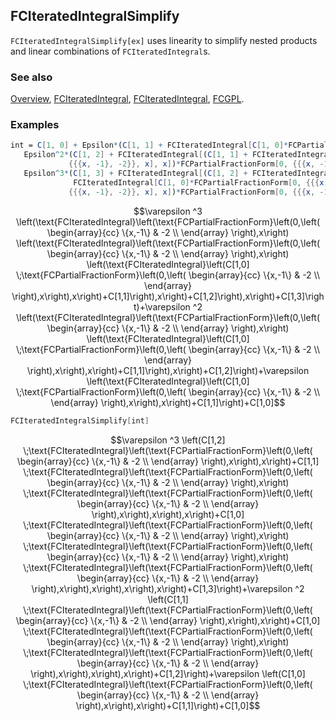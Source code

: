 ## FCIteratedIntegralSimplify

`FCIteratedIntegralSimplify[ex]` uses linearity to simplify nested products and linear combinations of `FCIteratedIntegral`s.

### See also

[Overview](Extra/FeynCalc.md), [FCIteratedIntegral](FCIteratedIntegral.md), [FCIteratedIntegral](FCIteratedIntegral.md), [FCGPL](FCGPL.md).

### Examples

```mathematica
int = C[1, 0] + Epsilon*(C[1, 1] + FCIteratedIntegral[C[1, 0]*FCPartialFractionForm[0, {{{x, -1}, -2}}, x], x]) + 
   Epsilon^2*(C[1, 2] + FCIteratedIntegral[(C[1, 1] + FCIteratedIntegral[C[1, 0]*FCPartialFractionForm[0, 
             {{{x, -1}, -2}}, x], x])*FCPartialFractionForm[0, {{{x, -1}, -2}}, x], x]) + 
   Epsilon^3*(C[1, 3] + FCIteratedIntegral[(C[1, 2] + FCIteratedIntegral[(C[1, 1] + 
              FCIteratedIntegral[C[1, 0]*FCPartialFractionForm[0, {{{x, -1}, -2}}, x], x])*FCPartialFractionForm[0, 
             {{{x, -1}, -2}}, x], x])*FCPartialFractionForm[0, {{{x, -1}, -2}}, x], x])
```

$$\varepsilon ^3 \left(\text{FCIteratedIntegral}\left(\text{FCPartialFractionForm}\left(0,\left(
\begin{array}{cc}
 \{x,-1\} & -2 \\
\end{array}
\right),x\right) \left(\text{FCIteratedIntegral}\left(\text{FCPartialFractionForm}\left(0,\left(
\begin{array}{cc}
 \{x,-1\} & -2 \\
\end{array}
\right),x\right) \left(\text{FCIteratedIntegral}\left(C[1,0] \;\text{FCPartialFractionForm}\left(0,\left(
\begin{array}{cc}
 \{x,-1\} & -2 \\
\end{array}
\right),x\right),x\right)+C[1,1]\right),x\right)+C[1,2]\right),x\right)+C[1,3]\right)+\varepsilon ^2 \left(\text{FCIteratedIntegral}\left(\text{FCPartialFractionForm}\left(0,\left(
\begin{array}{cc}
 \{x,-1\} & -2 \\
\end{array}
\right),x\right) \left(\text{FCIteratedIntegral}\left(C[1,0] \;\text{FCPartialFractionForm}\left(0,\left(
\begin{array}{cc}
 \{x,-1\} & -2 \\
\end{array}
\right),x\right),x\right)+C[1,1]\right),x\right)+C[1,2]\right)+\varepsilon  \left(\text{FCIteratedIntegral}\left(C[1,0] \;\text{FCPartialFractionForm}\left(0,\left(
\begin{array}{cc}
 \{x,-1\} & -2 \\
\end{array}
\right),x\right),x\right)+C[1,1]\right)+C[1,0]$$

```mathematica
FCIteratedIntegralSimplify[int]
```

$$\varepsilon ^3 \left(C[1,2] \;\text{FCIteratedIntegral}\left(\text{FCPartialFractionForm}\left(0,\left(
\begin{array}{cc}
 \{x,-1\} & -2 \\
\end{array}
\right),x\right),x\right)+C[1,1] \;\text{FCIteratedIntegral}\left(\text{FCPartialFractionForm}\left(0,\left(
\begin{array}{cc}
 \{x,-1\} & -2 \\
\end{array}
\right),x\right) \;\text{FCIteratedIntegral}\left(\text{FCPartialFractionForm}\left(0,\left(
\begin{array}{cc}
 \{x,-1\} & -2 \\
\end{array}
\right),x\right),x\right),x\right)+C[1,0] \;\text{FCIteratedIntegral}\left(\text{FCPartialFractionForm}\left(0,\left(
\begin{array}{cc}
 \{x,-1\} & -2 \\
\end{array}
\right),x\right) \;\text{FCIteratedIntegral}\left(\text{FCPartialFractionForm}\left(0,\left(
\begin{array}{cc}
 \{x,-1\} & -2 \\
\end{array}
\right),x\right) \;\text{FCIteratedIntegral}\left(\text{FCPartialFractionForm}\left(0,\left(
\begin{array}{cc}
 \{x,-1\} & -2 \\
\end{array}
\right),x\right),x\right),x\right),x\right)+C[1,3]\right)+\varepsilon ^2 \left(C[1,1] \;\text{FCIteratedIntegral}\left(\text{FCPartialFractionForm}\left(0,\left(
\begin{array}{cc}
 \{x,-1\} & -2 \\
\end{array}
\right),x\right),x\right)+C[1,0] \;\text{FCIteratedIntegral}\left(\text{FCPartialFractionForm}\left(0,\left(
\begin{array}{cc}
 \{x,-1\} & -2 \\
\end{array}
\right),x\right) \;\text{FCIteratedIntegral}\left(\text{FCPartialFractionForm}\left(0,\left(
\begin{array}{cc}
 \{x,-1\} & -2 \\
\end{array}
\right),x\right),x\right),x\right)+C[1,2]\right)+\varepsilon  \left(C[1,0] \;\text{FCIteratedIntegral}\left(\text{FCPartialFractionForm}\left(0,\left(
\begin{array}{cc}
 \{x,-1\} & -2 \\
\end{array}
\right),x\right),x\right)+C[1,1]\right)+C[1,0]$$